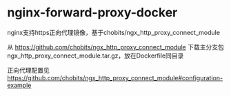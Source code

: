 # nginx-forward-proxy-docker
nginx支持https正向代理镜像，基于chobits/ngx_http_proxy_connect_module

从 https://github.com/chobits/ngx_http_proxy_connect_module 下载主分支包ngx_http_proxy_connect_module.tar.gz，放在Dockerfile同目录

正向代理配置见 https://github.com/chobits/ngx_http_proxy_connect_module#configuration-example
